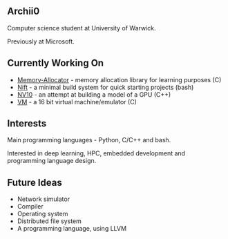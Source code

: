 ## Archii0
Computer science student at University of Warwick.

Previously at Microsoft.

## Currently Working On
- [Memory-Allocator](https://github.com/Archii0/memory-allocator) - memory allocation library for learning purposes (C)
- [Nift](https://github.com/Archii0/nift) - a minimal build system for quick starting projects (bash)
- [NV10](https://github.com/Archii0/NV10) - an attempt at building a model of a GPU (C++)
- [VM](https://github.com/Archii0/VM) - a 16 bit virtual machine/emulator (C)

## Interests
Main programming languages - Python, C/C++ and bash.

Interested in deep learning, HPC, embedded development and programming language design.

## Future Ideas
- Network simulator
- Compiler
- Operating system
- Distributed file system
- A programming language, using LLVM

